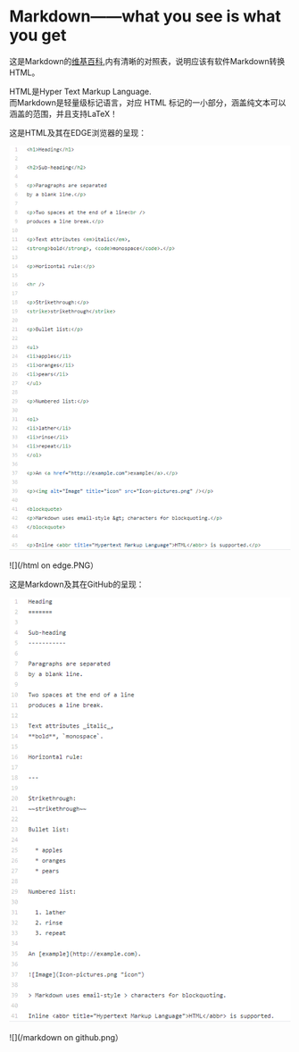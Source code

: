 Markdown——what you see is what you get
======================================

这是Markdown的[维基百科](https://en.wikipedia.org/wiki/Markdown),内有清晰的对照表，说明应该有软件Markdown转换HTML。

HTML是Hyper Text Markup Language.  
而Markdown是轻量级标记语言，对应 HTML 标记的一小部分，涵盖纯文本可以涵盖的范围，并且支持LaTeX！

这是HTML及其在EDGE浏览器的呈现：

![](/html.png)

![](/html on edge.PNG）

这是Markdown及其在GitHub的呈现：

![](/markdown.PNG)

![](/markdown on github.png）
